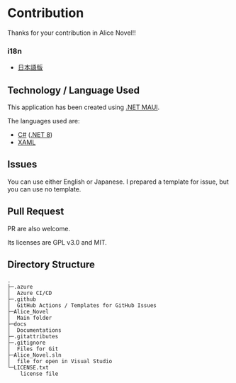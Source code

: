 # Contribution
Thanks for your contribution in Alice Novel!!

### i18n
- [日本語版](./CONTRIBUTING.ja.md)

## Technology / Language Used
This application has been created using [.NET MAUI].

The languages used are: 
- [C#] ([.NET 8])
- [XAML]

[.NET MAUI]: https://dot.net/maui ".NET MAUI"
[C#]: https://learn.microsoft.com/en-us/dotnet/csharp/ "C# Documentation"
[.NET 8]: https://dot.net ".NET"
[XAML]: https://learn.microsoft.com/en-us/dotnet/maui/xaml/ ".NET MAUI XAML Documentation"

## Issues
You can use either English or Japanese.
I prepared a template for issue, but you can use no template.

## Pull Request
PR are also welcome.

Its licenses are GPL v3.0 and MIT.

## Directory Structure
```
.
├─.azure
│  Azure CI/CD
├─.github
│  GitHub Actions / Templates for GitHub Issues
├─Alice_Novel
│  Main folder
├─docs
│  Documentations
├─.gitattributes
├─.gitignore
│  Files for Git
├─Alice_Novel.sln
│  file for open in Visual Studio
└─LICENSE.txt
    license file
```

